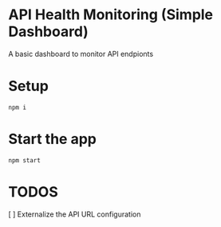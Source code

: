 # API Health Monitoring (Simple Dashboard)
A basic dashboard to monitor API endpionts

# Setup

```
npm i

```

# Start the app

```
npm start
```

# TODOS
[ ] Externalize the API URL configuration


